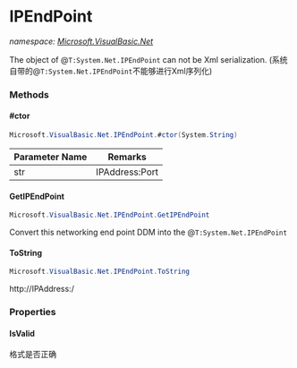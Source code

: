 ﻿# IPEndPoint
_namespace: <a href="#" onClick="load('/docs/Microsoft.VisualBasic.Net/index.md')">Microsoft.VisualBasic.Net</a>_

The object of @``T:System.Net.IPEndPoint`` can not be Xml serialization.
 (系统自带的@``T:System.Net.IPEndPoint``不能够进行Xml序列化)



### Methods

#### #ctor
```csharp
Microsoft.VisualBasic.Net.IPEndPoint.#ctor(System.String)
```


|Parameter Name|Remarks|
|--------------|-------|
|str|IPAddress:Port|


#### GetIPEndPoint
```csharp
Microsoft.VisualBasic.Net.IPEndPoint.GetIPEndPoint
```
Convert this networking end point DDM into the @``T:System.Net.IPEndPoint``

#### ToString
```csharp
Microsoft.VisualBasic.Net.IPEndPoint.ToString
```
http://IPAddress:<Port>/


### Properties

#### IsValid
格式是否正确

